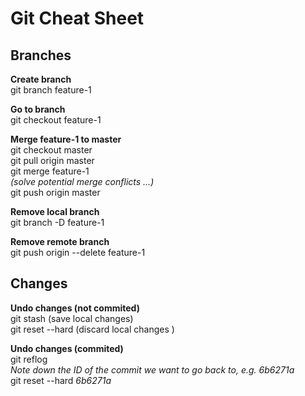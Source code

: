 <!DOCTYPE html>
<html>

<head>
  <meta charset="utf-8">
  <meta name="viewport" content="width=device-width, initial-scale=1.0">
  <link rel="stylesheet" href="https://stackedit.io/style.css" />
</head>

<body class="stackedit">
  <div class="stackedit__html"><h1 id="git-cheat-sheet">Git Cheat Sheet</h1>
<h2 id="branches">Branches</h2>
<p><strong>Create branch</strong><br>
git branch feature-1</p>
<p><strong>Go to branch</strong><br>
git checkout feature-1</p>
<p><strong>Merge feature-1 to master</strong><br>
git checkout master<br>
git pull origin master<br>
git merge feature-1<br>
<i>(solve potential merge conflicts ...)</i><br>
git push origin master</p>
<p><strong>Remove local branch</strong><br>
git branch -D feature-1</p>
<p><strong>Remove remote branch</strong><br>
git push origin --delete feature-1</p>
<h2 id="changes">Changes</h2>
<p><strong>Undo changes (not commited)</strong><br>git stash (save local changes)<br>git reset --hard (discard local changes )</p>
<p><strong>Undo changes (commited)</strong><br>
git reflog<br>
<em>Note down the ID of the commit we want to go back to, e.g. 6b6271a</em><br>
git reset --hard <em>6b6271a</em></p>
</div>
</body>

</html>
